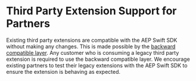 # Third Party Extension Support for Partners

Existing third party extensions are compatible with the AEP Swift SDK without making any changes. This is made possible by the [backward compatible layer](./Migration/ACP-Migration.md). Any customer who is consuming a legacy third party extension is required to use the backward compatible layer. We encourage existing partners to test their legacy extensions with the AEP Swift SDK to ensure the extension is behaving as expected.


